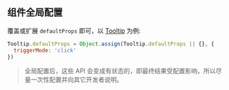 ## 组件全局配置

覆盖或扩展 `defaultProps` 即可，以 [Tooltip][tooltip-url] 为例:

```jsx
Tooltip.defaultProps = Object.assign(Tooltip.defaultProps || {}, {
  triggerMode: 'click'
})
```

> 全局配置后，这些 API 会变成有状态的，即最终结果受配置影响，所以尽量一次性配置并向其它开发者说明。

[tooltip-url]: https://ui.muwenzi.com/components/Tooltip
